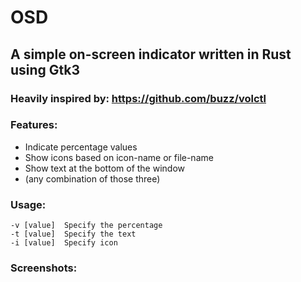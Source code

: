 # OSD
## A simple on-screen indicator written in Rust using Gtk3

### Heavily inspired by: https://github.com/buzz/volctl

### Features:
- Indicate percentage values
- Show icons based on icon-name or file-name
- Show text at the bottom of the window
- (any combination of those three)

### Usage:
```
-v [value]  Specify the percentage
-t [value]  Specify the text
-i [value]  Specify icon
```

### Screenshots:
